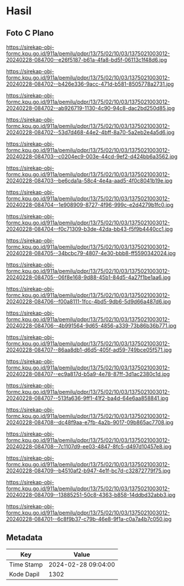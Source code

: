 # Hasil

## Foto C Plano

https://sirekap-obj-formc.kpu.go.id/911a/pemilu/pdpr/13/75/02/10/03/1375021003012-20240228-084700--e26f5187-b61a-4fa8-bd5f-06113c1f48d6.jpg

https://sirekap-obj-formc.kpu.go.id/911a/pemilu/pdpr/13/75/02/10/03/1375021003012-20240228-084702--b426e336-9acc-471d-b581-8505778a2731.jpg

https://sirekap-obj-formc.kpu.go.id/911a/pemilu/pdpr/13/75/02/10/03/1375021003012-20240228-084702--ab926719-1130-4c90-94c8-dac2bd250d85.jpg

https://sirekap-obj-formc.kpu.go.id/911a/pemilu/pdpr/13/75/02/10/03/1375021003012-20240228-084702--53d7d468-44e2-4bff-8a70-5a2eb2e4a5d6.jpg

https://sirekap-obj-formc.kpu.go.id/911a/pemilu/pdpr/13/75/02/10/03/1375021003012-20240228-084703--c0204ec9-003e-44cd-9ef2-d424bb6a3562.jpg

https://sirekap-obj-formc.kpu.go.id/911a/pemilu/pdpr/13/75/02/10/03/1375021003012-20240228-084703--be6cda1a-58c4-4e4a-aad5-4f0c8041b19e.jpg

https://sirekap-obj-formc.kpu.go.id/911a/pemilu/pdpr/13/75/02/10/03/1375021003012-20240228-084704--1e908909-8727-4f96-999c-e2d4279b1fc0.jpg

https://sirekap-obj-formc.kpu.go.id/911a/pemilu/pdpr/13/75/02/10/03/1375021003012-20240228-084704--f0c71309-b3de-42da-bb43-f5f9b4440cc1.jpg

https://sirekap-obj-formc.kpu.go.id/911a/pemilu/pdpr/13/75/02/10/03/1375021003012-20240228-084705--34bcbc79-4807-4e30-bbb8-ff5590342024.jpg

https://sirekap-obj-formc.kpu.go.id/911a/pemilu/pdpr/13/75/02/10/03/1375021003012-20240228-084705--06f8e168-9d88-45b1-84d5-4a27f1be1aa6.jpg

https://sirekap-obj-formc.kpu.go.id/911a/pemilu/pdpr/13/75/02/10/03/1375021003012-20240228-084706--f00a8111-1fcc-4bd5-9db6-5d9d66a487d6.jpg

https://sirekap-obj-formc.kpu.go.id/911a/pemilu/pdpr/13/75/02/10/03/1375021003012-20240228-084706--4b991564-9d65-4856-a339-73b86b36b771.jpg

https://sirekap-obj-formc.kpu.go.id/911a/pemilu/pdpr/13/75/02/10/03/1375021003012-20240228-084707--86aa8db1-d6d5-405f-ad59-749bce05f571.jpg

https://sirekap-obj-formc.kpu.go.id/911a/pemilu/pdpr/13/75/02/10/03/1375021003012-20240228-084707--ec9a817d-b5a9-4e78-87ff-3d1ac2380c1d.jpg

https://sirekap-obj-formc.kpu.go.id/911a/pemilu/pdpr/13/75/02/10/03/1375021003012-20240228-084707--513fa636-9ff1-41f2-ba4d-64e6aa858841.jpg

https://sirekap-obj-formc.kpu.go.id/911a/pemilu/pdpr/13/75/02/10/03/1375021003012-20240228-084708--dc48f9aa-e7fb-4a2b-9017-09b865ac7708.jpg

https://sirekap-obj-formc.kpu.go.id/911a/pemilu/pdpr/13/75/02/10/03/1375021003012-20240228-084708--7c1107d9-ee03-4847-8fc5-d497d10457e8.jpg

https://sirekap-obj-formc.kpu.go.id/911a/pemilu/pdpr/13/75/02/10/03/1375021003012-20240228-084709--b4510af2-b947-4e1f-bc7d-c32872779f75.jpg

https://sirekap-obj-formc.kpu.go.id/911a/pemilu/pdpr/13/75/02/10/03/1375021003012-20240228-084709--13885251-50c8-4363-b858-14ddbd32abb3.jpg

https://sirekap-obj-formc.kpu.go.id/911a/pemilu/pdpr/13/75/02/10/03/1375021003012-20240228-084701--6c8f9b37-c79b-46e8-9f1a-c0a7a4b7c050.jpg


## Metadata

| Key        | Value               |
| ---------- | ------------------- |
| Time Stamp | 2024-02-28 09:04:00 |
| Kode Dapil | 1302                |



